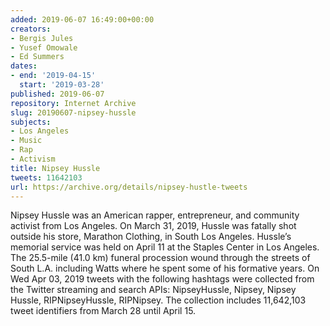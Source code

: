 ```yaml
---
added: 2019-06-07 16:49:00+00:00
creators:
- Bergis Jules
- Yusef Omowale
- Ed Summers
dates:
- end: '2019-04-15'
  start: '2019-03-28'
published: 2019-06-07
repository: Internet Archive
slug: 20190607-nipsey-hussle
subjects:
- Los Angeles
- Music
- Rap
- Activism
title: Nipsey Hussle
tweets: 11642103
url: https://archive.org/details/nipsey-hustle-tweets
---
```


Nipsey Hussle was an American rapper, entrepreneur, and community activist from Los Angeles. On March 31, 2019, Hussle was fatally shot outside his store, Marathon Clothing, in South Los Angeles. Hussle’s memorial service was held on April 11 at the Staples Center in Los Angeles. The 25.5-mile (41.0 km) funeral procession wound through the streets of South L.A. including Watts where he spent some of his formative years. On Wed Apr 03, 2019 tweets with the following hashtags were collected from the Twitter streaming and search APIs: NipseyHussle, Nipsey, Nipsey Hussle, RIPNipseyHussle, RIPNipsey. The collection includes 11,642,103 tweet identifiers from March 28 until April 15. 
